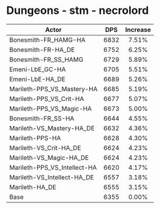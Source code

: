 # Dungeons - stm - necrolord
| Actor | DPS | Increase |
|---|:---:|:---:|
|Bonesmith-FR_HAMG-HA|6832|7.51%|
|Bonesmith-FR-HA_DE|6752|6.25%|
|Bonesmith-FR_SS_HAMG|6729|5.89%|
|Emeni-LbE_GC-HA|6705|5.51%|
|Emeni-LbE-HA_DE|6689|5.26%|
|Marileth-PPS_VS_Mastery-HA|6685|5.19%|
|Marileth-PPS_VS_Crit-HA|6677|5.07%|
|Marileth-PPS_VS_Magic-HA|6673|5.00%|
|Bonesmith-FR_SS-HA|6644|4.55%|
|Marileth-VS_Mastery-HA_DE|6632|4.36%|
|Marileth-PPS-HA|6628|4.30%|
|Marileth-VS_Crit-HA_DE|6624|4.23%|
|Marileth-VS_Magic-HA_DE|6624|4.23%|
|Marileth-PPS_VS_Intellect-HA|6620|4.17%|
|Marileth-VS_Intellect-HA_DE|6557|3.18%|
|Marileth-HA_DE|6555|3.15%|
|Base|6355|0.00%|

